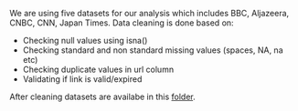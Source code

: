 We are using five datasets for our analysis which includes BBC, Aljazeera, CNBC, CNN, Japan Times.
Data cleaning is done based on:
- Checking null values using isna()
- Checking standard and non standard missing values (spaces, NA, na etc)
- Checking duplicate values in url column
- Validating if link is valid/expired

After cleaning datasets are availabe in this [folder](https://github.com/GMU-Capstone-690/Data-Tagging-via-Content-and-Standards/tree/main/Data%20Cleaning/Datasets_after_cleaning).
